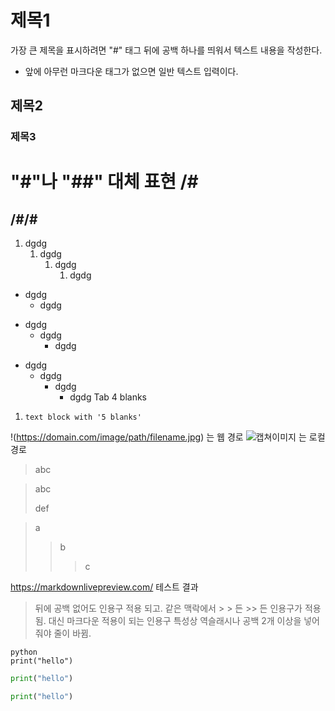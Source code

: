 # 제목1
가장 큰 제목을 표시하려면 "#" 태그 뒤에 공백 하나를 띄워서 텍스트 내용을 작성한다.
- 앞에 아무런 마크다운 태그가 없으면 일반 텍스트 입력이다.
## 제목2
### 제목3

"#"나 "##" 대체 표현
/#
==
/#/#
--

1. dgdg
   1. dgdg
      1. dgdg
         1. dgdg
* dgdg
  * dgdg
+ dgdg
  + dgdg
    + dgdg
- dgdg
  - dgdg
    - dgdg
      - dgdg
    Tab
    4 blanks
1.     text block with '5 blanks'

!(https://domain.com/image/path/filename.jpg) 는 웹 경로
![캡쳐이미지](image/path/filename.jpg "메인화면") 는 로컬 경로

> abc

> abc
>
> def

> a
>> b
>>> c

https://markdownlivepreview.com/ 테스트 결과
> 뒤에 공백 없어도 인용구 적용 되고.
> 같은 맥락에서 > > 든 >> 든 인용구가 적용됨.
> 대신 마크다운 적용이 되는 인용구 특성상 역슬래시나 공백 2개 이상을 넣어줘야 줄이 바뀜.

    python
    print("hello")

```python
print("hello")
```

~~~python
print("hello")
~~~

[마크다운 뷰어에서 안보이는 텍스트]: #